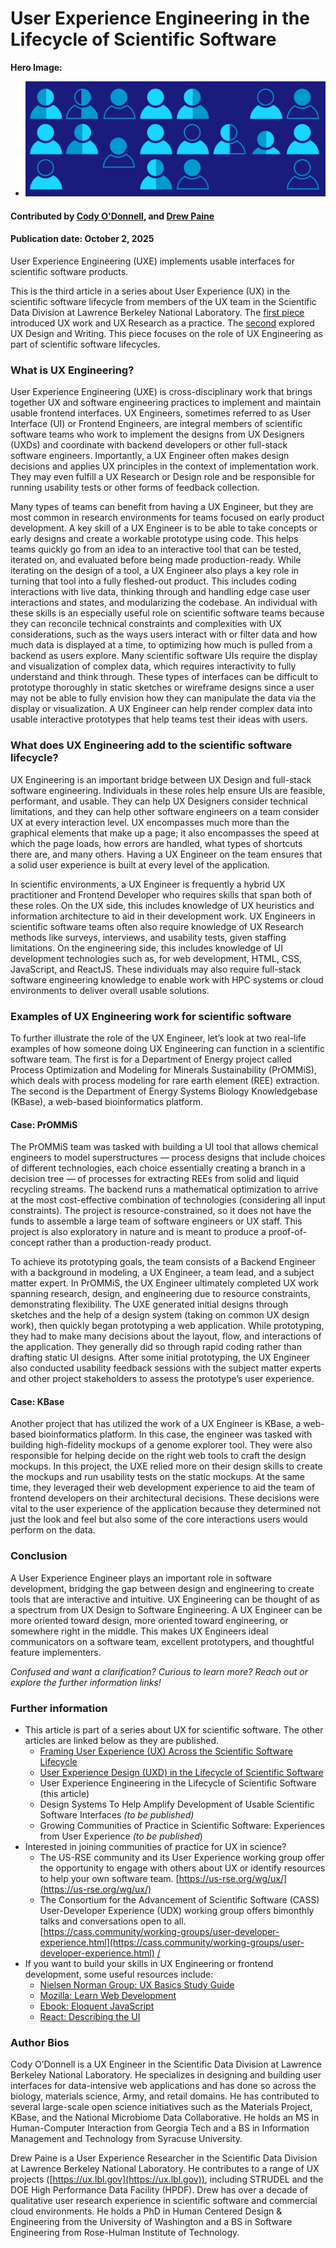 # User Experience Engineering in the Lifecycle of Scientific Software

**Hero Image:**

- <img src='../../images/Hero_topic_user_experience_072125.png' />

#### Contributed by [Cody O'Donnell](https://github.com/codytodonnell), and [Drew Paine](https://github.com/pained)

#### Publication date: October 2, 2025

<!-- begin deck -->
User Experience Engineering (UXE) implements usable interfaces for scientific software products.
<!-- end deck -->

This is the third article in a series about User Experience (UX) in the scientific software lifecycle from members of the UX team in the Scientific Data Division at Lawrence Berkeley National Laboratory. The [first piece](/blog_posts/framing-user-experience-ux-across-the-scientific-software-lifecycle) introduced UX work and UX Research as a practice. The [second](/blog_posts/user-experience-design-uxd-in-the-lifecycle-of-scientific-software) explored UX Design and Writing. This piece focuses on the role of UX Engineering as part of scientific software lifecycles.

### What is UX Engineering?

User Experience Engineering (UXE) is cross-disciplinary work that brings together UX and software engineering practices to implement and maintain usable frontend interfaces. UX Engineers, sometimes referred to as User Interface (UI) or Frontend Engineers, are integral members of scientific software teams who work to implement the designs from UX Designers (UXDs) and coordinate with backend developers or other full-stack software engineers. Importantly, a UX Engineer often makes design decisions and applies UX principles in the context of implementation work. They may even fulfill a UX Research or Design role and be responsible for running usability tests or other forms of feedback collection.

Many types of teams can benefit from having a UX Engineer, but they are most common in research environments for teams focused on early product development. A key skill of a UX Engineer is to be able to take concepts or early designs and create a workable prototype using code. This helps teams quickly go from an idea to an interactive tool that can be tested, iterated on, and evaluated before being made production-ready. While iterating on the design of a tool, a UX Engineer also plays a key role in turning that tool into a fully fleshed-out product. This includes coding interactions with live data, thinking through and handling edge case user interactions and states, and modularizing the codebase. An individual with these skills is an especially useful role on scientific software teams because they can reconcile technical constraints and complexities with UX considerations, such as the ways users interact with or filter data and how much data is displayed at a time, to optimizing how much is pulled from a backend as users explore. Many scientific software UIs require the display and visualization of complex data, which requires interactivity to fully understand and think through. These types of interfaces can be difficult to prototype thoroughly in static sketches or wireframe designs since a user may not be able to fully envision how they can manipulate the data via the display or visualization. A UX Engineer can help render complex data into usable interactive prototypes that help teams test their ideas with users.

### What does UX Engineering add to the scientific software lifecycle?

UX Engineering is an important bridge between UX Design and full-stack software engineering. Individuals in these roles help ensure UIs are feasible, performant, and usable. They can help UX Designers consider technical limitations, and they can help other software engineers on a team consider UX at every interaction level. UX encompasses much more than the graphical elements that make up a page; it also encompasses the speed at which the page loads, how errors are handled, what types of shortcuts there are, and many others. Having a UX Engineer on the team ensures that a solid user experience is built at every level of the application.

In scientific environments, a UX Engineer is frequently a hybrid UX practitioner and Frontend Developer who requires skills that span both of these roles. On the UX side, this includes knowledge of UX heuristics and information architecture to aid in their development work. UX Engineers in scientific software teams often also require knowledge of UX Research methods like surveys, interviews, and usability tests, given staffing limitations. On the engineering side, this includes knowledge of UI development technologies such as, for web development, HTML, CSS, JavaScript, and ReactJS. These individuals may also require full-stack software engineering knowledge to enable work with HPC systems or cloud environments to deliver overall usable solutions.

### Examples of UX Engineering work for scientific software

To further illustrate the role of the UX Engineer, let’s look at two real-life examples of how someone doing UX Engineering can function in a scientific software team. The first is for a Department of Energy project called Process Optimization and Modeling for Minerals Sustainability (PrOMMiS), which deals with process modeling for rare earth element (REE) extraction. The second is the Department of Energy Systems Biology Knowledgebase (KBase), a web-based bioinformatics platform.

#### Case: PrOMMiS

The PrOMMiS team was tasked with building a UI tool that allows chemical engineers to model superstructures — process designs that include choices of different technologies, each choice essentially creating a branch in a decision tree — of processes for extracting REEs from solid and liquid recycling streams. The backend runs a mathematical optimization to arrive at the most cost-effective combination of technologies (considering all input constraints). The project is resource-constrained, so it does not have the funds to assemble a large team of software engineers or UX staff. This project is also exploratory in nature and is meant to produce a proof-of-concept rather than a production-ready product. 

To achieve its prototyping goals, the team consists of a Backend Engineer with a background in modeling, a UX Engineer, a team lead, and a subject matter expert. In PrOMMiS, the UX Engineer ultimately completed UX work spanning research, design, and engineering due to resource constraints, demonstrating flexibility. The UXE generated initial designs through sketches and the help of a design system (taking on common UX design work), then quickly began prototyping a web application. While prototyping, they had to make many decisions about the layout, flow, and interactions of the application. They generally did so through rapid coding rather than drafting static UI designs. After some initial prototyping, the UX Engineer also conducted usability feedback sessions with the subject matter experts and other project stakeholders to assess the prototype’s user experience.

#### Case: KBase

Another project that has utilized the work of a UX Engineer is KBase, a web-based bioinformatics platform. In this case, the engineer was tasked with building high-fidelity mockups of a genome explorer tool. They were also responsible for helping decide on the right web tools to craft the design mockups. In this project, the UXE relied more on their design skills to create the mockups and run usability tests on the static mockups. At the same time, they leveraged their web development experience to aid the team of frontend developers on their architectural decisions. These decisions were vital to the user experience of the application because they determined not just the look and feel but also some of the core interactions users would perform on the data.

### Conclusion

A User Experience Engineer plays an important role in software development, bridging the gap between design and engineering to create tools that are interactive and intuitive. UX Engineering can be thought of as a spectrum from UX Design to Software Engineering. A UX Engineer can be more oriented toward design, more oriented toward engineering, or somewhere right in the middle. This makes UX Engineers ideal communicators on a software team, excellent prototypers, and thoughtful feature implementers.

*Confused and want a clarification? Curious to learn more? Reach out or explore the further information links!*

### Further information

* This article is part of a series about UX for scientific software.  The other articles are linked below as they are published.
  * [Framing User Experience (UX) Across the Scientific Software Lifecycle](/blog_posts/framing-user-experience-ux-across-the-scientific-software-lifecycle)
  * [User Experience Design (UXD) in the Lifecycle of Scientific Software](/blog_posts/user-experience-design-uxd-in-the-lifecycle-of-scientific-software)
  * User Experience Engineering in the Lifecycle of Scientific Software (this article)
  * Design Systems To Help Amplify Development of Usable Scientific Software Interfaces *(to be published)*
  * Growing Communities of Practice in Scientific Software: Experiences from User Experience *(to be published*)
* Interested in joining communities of practice for UX in science?
  * The US-RSE community and its User Experience working group offer the opportunity to engage with others about UX or identify resources to help your own software team. [https://us-rse.org/wg/ux/](https://us-rse.org/wg/ux/)
  * The Consortium for the Advancement of Scientific Software (CASS) User-Developer Experience (UDX) working group offers bimonthly talks and conversations open to all. [https://cass.community/working-groups/user-developer-experience.html](https://cass.community/working-groups/user-developer-experience.html) [/](https://us-rse.org/wg/ux/)
* If you want to build your skills in UX Engineering or frontend development, some useful resources include:  
  * [Nielsen Norman Group: UX Basics Study Guide](https://www.nngroup.com/articles/ux-basics-study-guide/)  
  * [Mozilla: Learn Web Development](https://developer.mozilla.org/en-US/docs/Learn_web_development)  
  * [Ebook: Eloquent JavaScript](https://eloquentjavascript.net/)  
  * [React: Describing the UI](https://react.dev/learn/describing-the-ui)

### Author Bios

Cody O’Donnell is a UX Engineer in the Scientific Data Division at Lawrence Berkeley National Laboratory. He specializes in designing and building user interfaces for data-intensive web applications and has done so across the biology, materials science, Army, and retail domains. He has contributed to several large-scale open science initiatives such as the Materials Project, KBase, and the National Microbiome Data Collaborative. He holds an MS in Human-Computer Interaction from Georgia Tech and a BS in Information Management and Technology from Syracuse University.

Drew Paine is a User Experience Researcher in the Scientific Data Division at Lawrence Berkeley National Laboratory. He contributes to a range of UX projects ([https://ux.lbl.gov](https://ux.lbl.gov)), including STRUDEL and the DOE High Performance Data Facility (HPDF). Drew has over a decade of qualitative user research experience in scientific software and commercial cloud environments. He holds a PhD in Human Centered Design & Engineering from the University of Washington and a BS in Software Engineering from Rose-Hulman Institute of Technology.

<!---
Publish: Yes
Track: Deep Dive
Topics: user experience design, software process improvement
--->
